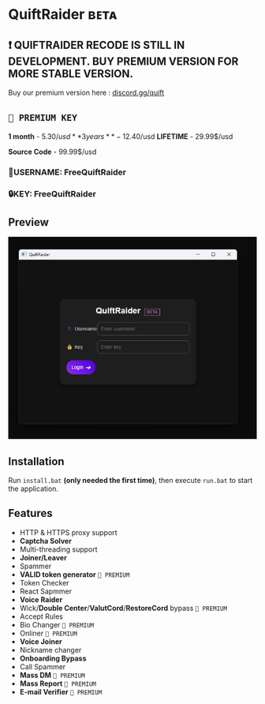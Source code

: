 # QuiftRaider ʙᴇᴛᴀ
## ❗ QUIFTRAIDER RECODE IS STILL IN DEVELOPMENT. BUY PREMIUM VERSION FOR MORE STABLE VERSION.
Buy our premium version here : [discord.gg/quift](https://discord.gg/quift) 

## `👑 PREMIUM KEY`
**1 month** - 5.30$/usd
**3 years** - 12.40$/usd
**LIFETIME** - 29.99$/usd

**Source Code** - 99.99$/usd

### 👤USERNAME: FreeQuiftRaider
### 🔒KEY: FreeQuiftRaider

## Preview
<p align="center">
  <img src="https://raw.githubusercontent.com/QuiftNetwork/QuiftRaider/refs/heads/main/image.png" alt="Preview of QuiftRaider">
</p>

## Installation
Run `install.bat` **(only needed the first time)**, then execute `run.bat` to start the application.

## Features
- HTTP & HTTPS proxy support
- **Captcha Solver**
- Multi-threading support
- **Joiner/Leaver**
- Spammer
- **VALID token generator** `👑 PREMIUM`
- Token Checker
- React Sapmmer
- **Voice Raider**
- Wick/**Double Center**/**ValutCord**/**RestoreCord** bypass `👑 PREMIUM`
- Accept Rules
- Bio Changer `👑 PREMIUM`
- Onliner `👑 PREMIUM`
- **Voice Joiner**
- Nickname changer
- **Onboarding Bypass**
- Call Spammer
- **Mass DM** `👑 PREMIUM`
- **Mass Report** `👑 PREMIUM`
- **E-mail Verifier** `👑 PREMIUM`
